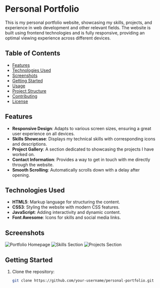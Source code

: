 # Personal Portfolio

This is my personal portfolio website, showcasing my skills, projects, and experience in web development and other relevant fields. The website is built using frontend technologies and is fully responsive, providing an optimal viewing experience across different devices.

## Table of Contents

- [Features](#features)
- [Technologies Used](#technologies-used)
- [Screenshots](#screenshots)
- [Getting Started](#getting-started)
- [Usage](#usage)
- [Project Structure](#project-structure)
- [Contributing](#contributing)
- [License](#license)

## Features

- **Responsive Design**: Adapts to various screen sizes, ensuring a great user experience on all devices.
- **Skills Showcase**: Displays my technical skills with corresponding icons and descriptions.
- **Project Gallery**: A section dedicated to showcasing the projects I have worked on.
- **Contact Information**: Provides a way to get in touch with me directly through the website.
- **Smooth Scrolling**: Automatically scrolls down with a delay after opening.

## Technologies Used

- **HTML5**: Markup language for structuring the content.
- **CSS3**: Styling the website with modern CSS features.
- **JavaScript**: Adding interactivity and dynamic content.
- **Font Awesome**: Icons for skills and social media links.

## Screenshots

![Portfolio Homepage](link_to_homepage_screenshot)
![Skills Section](link_to_skills_section_screenshot)
![Projects Section](link_to_projects_section_screenshot)

## Getting Started

1. Clone the repository:
   ```bash
   git clone https://github.com/your-username/personal-portfolio.git
